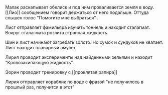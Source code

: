 Малак раскапывает обелиск и под ним проваливается земля в воду.  [[Лио]] сообщением говорит держаться от него подальше. Оттуда слышен голос "Помогите мне выбраться" .

Лист отправляет фамильяра изучить тоннель и находит сталагмат. Вокруг сталагмата розлита странная жидкость.

Шин и лист начинают загребать золото. Но сумок и сундуков не хватает.
Лист находит планарный амулет.

Лирия проводит эксперименты над найденными зельями и находит "Кровозакипающую жидкость".

Эорин проводит тренировку с [[проклятая рапира]]

Лирия отправляет кораблик по воде с фразой "не получилось в прошлый раз, получится в этот"


